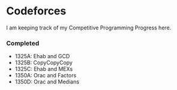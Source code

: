 # Codeforces
I am keeping track of my Competitive Programming Progress here.

### Completed
- 1325A: Ehab and GCD
- 1325B: CopyCopyCopy
- 1325C: Ehab and MEXs
- 1350A: Orac and Factors
- 1350D: Orac and Medians
